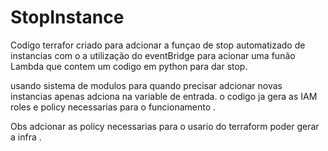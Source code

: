# StopInstance
Codigo terrafor criado para adcionar a funçao de stop automatizado de instancias com o a utilização do eventBridge para acionar uma funão Lambda que contem um codigo em python para dar stop.

usando sistema de modulos para quando precisar adcionar novas instancias apenas adciona na variable de entrada.
o codigo ja gera as IAM roles e policy necessarias para o funcionamento .

Obs adcionar as policy necessarias para o usario do terraform poder gerar a infra .
